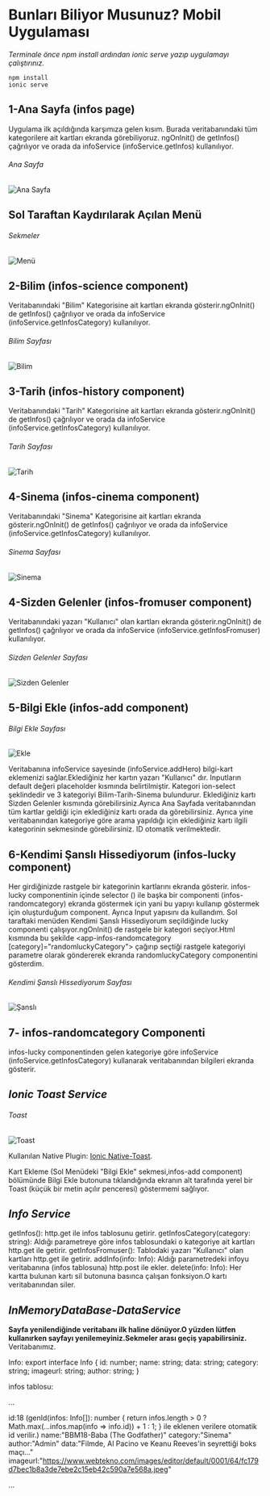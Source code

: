 # Bunları Biliyor Musunuz? Mobil Uygulaması
*Terminale önce npm install ardından ionic serve yazıp uygulamayı çalıştırınız.*
```
npm install
ionic serve
```

## 1-Ana Sayfa (infos page)
Uygulama ilk açıldığında karşımıza gelen kısım.
Burada veritabanındaki tüm kategorilere ait kartları ekranda görebiliyoruz.
ngOnInit() de getInfos() çağrılıyor ve orada da infoService (infoService.getInfos) kullanılıyor.
###### Ana Sayfa
![Ana Sayfa](<AnaSayfa.png>)

## Sol Taraftan Kaydırılarak Açılan Menü
###### Sekmeler
![Menü](<Menü.png>)

## 2-Bilim (infos-science component)
Veritabanındaki "Bilim" Kategorisine ait kartları ekranda gösterir.ngOnInit() de getInfos() çağrılıyor ve orada da infoService (infoService.getInfosCategory) kullanılıyor.
###### Bilim Sayfası
![Bilim](<Bilim.png>)
## 3-Tarih (infos-history component)
Veritabanındaki "Tarih" Kategorisine ait kartları ekranda gösterir.ngOnInit() de getInfos() çağrılıyor ve orada da infoService (infoService.getInfosCategory) kullanılıyor.
###### Tarih Sayfası
![Tarih](<Tarih.png>)
## 4-Sinema (infos-cinema component)
Veritabanındaki "Sinema" Kategorisine ait kartları ekranda gösterir.ngOnInit() de getInfos() çağrılıyor ve orada da infoService (infoService.getInfosCategory) kullanılıyor.
###### Sinema Sayfası
![Sinema](<Sinema.png>)
## 4-Sizden Gelenler (infos-fromuser component)
Veritabanındaki yazarı "Kullanıcı" olan kartları ekranda gösterir.ngOnInit() de getInfos() çağrılıyor ve orada da infoService (infoService.getInfosFromuser) kullanılıyor.
###### Sizden Gelenler Sayfası
![Sizden Gelenler](<SizdenGelenKartlar.png>)
## 5-Bilgi Ekle (infos-add component)
###### Bilgi Ekle Sayfası
![Ekle](<Ekle.png>)


Veritabanına infoService sayesinde (infoService.addHero) bilgi-kart eklemenizi sağlar.Eklediğiniz her kartın yazarı "Kullanıcı" dır.
Inputların default değeri placeholder kısmında belirtilmiştir.
Kategori ion-select şeklindedir ve 3 kategoriyi Bilim-Tarih-Sinema bulundurur.
Eklediğiniz kartı Sizden Gelenler kısmında görebilirsiniz.Ayrıca Ana Sayfada veritabanından tüm kartlar geldiği için eklediğiniz kartı orada da görebilirsiniz.
Ayrıca yine veritabanından kategoriye göre arama yapıldığı için eklediğiniz kartı ilgili kategorinin sekmesinde görebilirsiniz.
ID otomatik verilmektedir.
## 6-Kendimi Şanslı Hissediyorum (infos-lucky component)
Her girdiğinizde rastgele bir kategorinin kartlarını ekranda gösterir.
infos-lucky componentinin içinde selector (<app-infos-randomcategory>) ile başka bir componenti (infos-randomcategory) ekranda göstermek için yani bu yapıyı kullanıp göstermek için oluşturduğum component.
Ayrıca Input yapısını da kullandım.
Sol taraftaki menüden Kendimi Şanslı Hissediyorum seçildiğinde lucky componenti çalışıyor.ngOnInit() de rastgele bir kategori seçiyor.Html kısmında
bu şekilde <app-infos-randomcategory [category]="randomluckyCategory"> çağırıp seçtiği rastgele kategoriyi parametre olarak göndererek ekranda randomluckyCategory componentini gösterdim. 
###### Kendimi Şanslı Hissediyorum Sayfası
![Şanslı](<Şanslı.png>)
## 7- infos-randomcategory Componenti
infos-lucky componentinden gelen kategoriye göre infoService (infoService.getInfosCategory) kullanarak veritabanından bilgileri ekranda gösterir.
## *Ionic Toast Service*
###### Toast
![Toast](<AddToast.png>)


Kullanılan Native Plugin: [Ionic Native-Toast](https://ionicframework.com/docs/native/toast).

Kart Ekleme (Sol Menüdeki "Bilgi Ekle" sekmesi,infos-add component) bölümünde Bilgi Ekle butonuna tıklandığında ekranın alt tarafında yerel bir Toast (küçük bir metin açılır penceresi) göstermemi sağlıyor.
## *Info Service*
getInfos(): http.get ile infos tablosunu getirir.
getInfosCategory(category: string): Aldığı parametreye göre infos tablosundaki o kategoriye ait kartları http.get ile getirir.
getInfosFromuser(): Tablodaki yazarı "Kullanıcı" olan kartları http.get ile getirir.
addInfo(info: Info): Aldığı parametredeki infoyu veritabanına (infos tablosuna) http.post ile ekler.
delete(info: Info): Her kartta bulunan kartı sil butonuna basınca çalışan fonksiyon.O kartı veritabanından siler.
## *InMemoryDataBase-DataService*
 ****Sayfa yenilendiğinde veritabanı ilk haline dönüyor.O yüzden lütfen kullanırken sayfayı yenilemeyiniz.Sekmeler arası geçiş yapabilirsiniz.****
Veritabanımız.


Info:
export interface Info {
    id: number;
    name: string;
    data: string;
    category: string;
    imageurl: string;
    author: string;
}

infos tablosu:

... 

id:18 (genId(infos: Info[]): number {
    return infos.length > 0 ? Math.max(...infos.map(info => info.id)) + 1 : 1;
  } ile eklenen verilere otomatik id verilir.)
name:"BBM18-Baba (The Godfather)"
category:"Sinema"
author:"Admin"
data:"Filmde, Al Pacino ve Keanu Reeves'in seyrettiği boks maçı..."
imageurl:"https://www.webtekno.com/images/editor/default/0001/64/fc179d7bec1b8a3de7ebe2c15eb42c590a7e568a.jpeg" 

...
